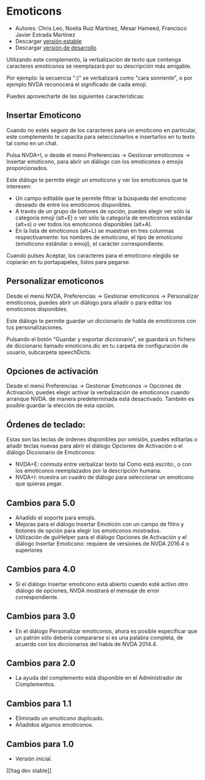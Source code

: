 # Emoticons #

* Autores: Chris Leo, Noelia Ruiz Martínez, Mesar Hameed, Francisco Javier
  Estrada Martínez
* Descargar [versión estable][1]
* Descargar [versión de desarrollo][2]

Utilizando este complemento, la verbalización de texto que contenga
caracteres emoticonos se reemplazará por su descripción más amigable.

Por ejemplo: la secuencia ":)" se verbalizará como "cara sonriente", o por
ejemplo NVDA reconocerá el significado de cada emoji.

Puedes aprovecharte de las siguientes características:

## Insertar Emoticono ##

Cuando no estés seguro de los caracteres para un emoticono en particular,
este complemento te capacita para seleccionarlos e insertarlos en tu texto
tal como en un chat.

Pulsa NVDA+I, o desde el menú Preferencias -> Gestionar emoticonos -> Insertar emoticono, para abrir un diálogo con los emoticonos o emojis proporcionados.

Este diálogo te permite elegir un emoticono y ver los emoticonos que te
interesen:

*	Un campo editable que te permite filtrar la búsqueda del emoticono deseado
  de entre los emoticonos disponibles.
*	A través de un grupo de botones de opción, puedes elegir ver sólo la categoría emoji (alt+E) o ver sólo la categoría de emoticonos estándar (alt+s) o ver todos los emoticonos disponibles (alt+A).
*	En la lista de emoticonos (alt+L) se muestran en tres columnas respectivamente: los nombres de emoticono, el tipo de emoticono (emoticono estándar o emoji), el carácter correspondiente.

Cuando pulses Aceptar, los caracteres para el emoticono elegido se copiarán
en tu portapapeles, listos para pegarse.

## Personalizar emoticonos ##

Desde el menú NVDA, Preferencias -> Gestionar emoticonos -> Personalizar emoticonos, puedes abrir un diálogo para añadir o para editar los emoticonos disponibles.

Este diálogo te permite guardar un diccionario de habla de emoticonos con
tus personalizaciones.

Pulsando el botón "Guardar y exportar diccionario", se guardará un fichero
de diccionario llamado emoticons.dic  en tu carpeta de configuración de
usuario, subcarpeta speechDicts.

## Opciones de activación ##

Desde el menú Preferencias -> Gestionar Emoticonos -> Opciones de Activación, puedes elegir activar la verbalización de emoticonos cuando arranque NVDA. de manera predeterminada está desactivado.
También es posible guardar la elección de esta opción.

## Órdenes de teclado: ##

Estas son las teclas de órdenes disponibles por omisión, puedes editarlas o
añadir teclas nuevas para abrir el diálogo Opciones de Activación o el
diálogo Diccionario de Emoticonos:

* NVDA+E: conmuta entre verbalizar texto tal Como está escrito:, o con los
  emoticonos reemplazados por la descripción humana.
* NVDA+I: muestra un cuadro de diálogo para seleccionar un emoticono que
  quieras pegar.


## Cambios para 5.0 ##

* Añadido el soporte para emojis.
* Mejoras para el diálogo Insertar Emoticón con un campo de filtro y botones
  de opción para elegir los emoticonos mostrados.
* Utilización de guiHelper para el diálogo Opciones de Activación y el
  diálogo Insertar Emoticono: requiere de versiones de NVDA 2016.4 o
  superiores

## Cambios para 4.0 ##

* Si el diálogo Insertar emoticono está abierto cuando esté activo otro
  diálogo de opciones, NVDA mostrará el mensaje de error correspondiente.


## Cambios para 3.0 ##

* En el diálogo Personalizar emoticonos, ahora es posible especificar que un
  patrón sólo debería compararse si es una palabra completa, de acuerdo con
  los diccionarios del habla de NVDA 2014.4.


## Cambios para 2.0 ##

* La ayuda del complemento está disponible en el Administrador de
  Complementos.


## Cambios para 1.1 ##

* Eliminado un emoticono duplicado.
* Añadidos algunos emoticonos.

## Cambios para 1.0 ##

* Versión inicial.

[[!tag dev stable]]

[1]: http://addons.nvda-project.org/files/get.php?file=emo

[2]: http://addons.nvda-project.org/files/get.php?file=emo-dev
